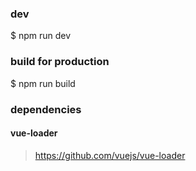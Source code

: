 ### dev
$ npm run dev

### build for production
$ npm run build

### dependencies

#### vue-loader
> https://github.com/vuejs/vue-loader
